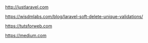 http://justlaravel.com

https://wisdmlabs.com/blog/laravel-soft-delete-unique-validations/

https://tutsforweb.com

https://medium.com

